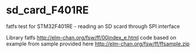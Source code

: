 # sd_card_F401RE

fatfs test for STM32F401RE - reading an SD scard through SPI interface

Library fatfs http://elm-chan.org/fsw/ff/00index_e.html
code based on example from sample provided here http://elm-chan.org/fsw/ff/ffsample.zip 
